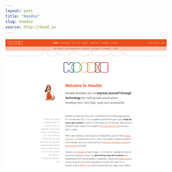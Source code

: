 ```yaml
---
layout: post
title: "Hoodie"
slug: hoodie
source: http://hood.ie
---
```


<img src="/screenshots/hood.ie.png">
